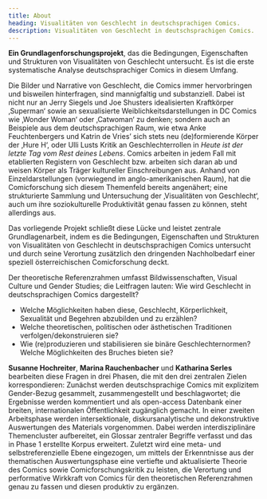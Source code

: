 ```yaml
---
title: About
heading: Visualitäten von Geschlecht in deutschsprachigen Comics.
description: Visualitäten von Geschlecht in deutschsprachigen Comics.
---
```

**Ein Grundlagenforschungsprojekt**, das die Bedingungen, Eigenschaften und Strukturen von Visualitäten von Geschlecht untersucht. 
Es ist die erste systematische Analyse deutschsprachiger Comics in diesem Umfang.
<!--more-->
Die Bilder und Narrative von Geschlecht, die Comics immer hervorbringen und bisweilen hinterfragen, sind mannigfaltig und substanziell.
Dabei ist nicht nur an Jerry Siegels und Joe Shusters idealisierten Kraftkörper ‚Superman‘ sowie an sexualisierte Weiblichkeitsdarstellungen in DC Comics wie ‚Wonder Woman‘ oder ‚Catwoman‘ zu denken; sondern auch an Beispiele aus dem deutschsprachigen Raum, wie etwa Anke Feuchtenbergers und Katrin de Vries’ sich stets neu (de)formierende Körper der ‚Hure H‘, oder Ulli Lusts Kritik an Geschlechterrollen in *Heute ist der letzte Tag vom Rest deines Lebens*.
Comics arbeiten in jedem Fall mit etablierten Registern von Geschlecht bzw. arbeiten sich daran ab und weisen Körper als Träger kultureller Einschreibungen aus.
Anhand von Einzeldarstellungen (vorwiegend im anglo-amerikanischen Raum), hat die Comicforschung sich diesem Themenfeld bereits angenähert; eine strukturierte Sammlung und Untersuchung der ‚Visualitäten von Geschlecht‘, auch um ihre soziokulturelle Produktivität genau fassen zu können, steht allerdings aus.

Das vorliegende Projekt schließt diese Lücke und leistet zentrale Grundlagenarbeit, indem es die Bedingungen, Eigenschaften und Strukturen von Visualitäten von Geschlecht in deutschsprachigen Comics untersucht und durch seine Verortung zusätzlich den dringenden Nachholbedarf einer speziell österreichischen Comicforschung deckt. 

Der theoretische Referenzrahmen umfasst Bildwissenschaften, Visual Culture und Gender Studies; die Leitfragen lauten: Wie wird Geschlecht in deutschsprachigen Comics dargestellt? 
- Welche Möglichkeiten haben diese, Geschlecht, Körperlichkeit, Sexualität und Begehren abzubilden und zu erzählen? 
- Welche theoretischen, politischen oder ästhetischen Traditionen verfolgen/dekonstruieren sie? 
- Wie (re)produzieren und stabilisieren sie binäre Geschlechternormen? Welche Möglichkeiten des Bruches bieten sie? 

**Susanne Hochreiter**, **Marina Rauchenbacher** und **Katharina Serles** bearbeiten diese Fragen in drei Phasen, die mit den drei zentralen Zielen korrespondieren: 
Zunächst werden deutschsprachige Comics mit explizitem Gender-Bezug gesammelt, zusammengestellt und beschlagwortet; die Ergebnisse werden kommentiert und als open-access Datenbank einer breiten, internationalen Öffentlichkeit zugänglich gemacht. 
In einer zweiten Arbeitsphase werden intersektionale, diskursanalytische und dekonstruktive Auswertungen des Materials vorgenommen. 
Dabei werden interdisziplinäre Themencluster aufbereitet, ein Glossar zentraler Begriffe verfasst und das in Phase 1 erstellte Korpus erweitert. 
Zuletzt wird eine meta- und selbstreferenzielle Ebene eingezogen, um mittels der Erkenntnisse aus der thematischen Auswertungsphase eine vertiefte und aktualisierte Theorie des Comics sowie Comicforschungskritik zu leisten, die Verortung und performative Wirkkraft von Comics für den theoretischen Referenzrahmen genau zu fassen und diesen produktiv zu ergänzen.
